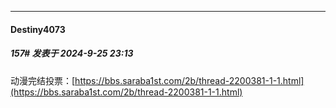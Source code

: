 ﻿
*****

####  Destiny4073  
##### 157#       发表于 2024-9-25 23:13

动漫完结投票：[https://bbs.saraba1st.com/2b/thread-2200381-1-1.html](https://bbs.saraba1st.com/2b/thread-2200381-1-1.html)

